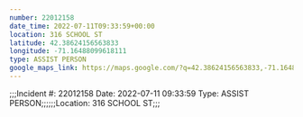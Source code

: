 ```yaml
---
number: 22012158
date_time: 2022-07-11T09:33:59+00:00
location: 316 SCHOOL ST
latitude: 42.38624156563833
longitude: -71.16488099618111
type: ASSIST PERSON
google_maps_link: https://maps.google.com/?q=42.38624156563833,-71.16488099618111
---
```


;;;Incident #: 22012158  Date: 2022-07-11 09:33:59   Type: ASSIST PERSON;;;;;;Location: 316 SCHOOL ST;;;
